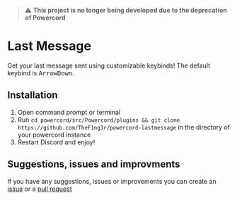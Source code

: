> :warning: **This project is no longer being developed due to the deprecation of Powercord**

# Last Message

Get your last message sent using customizable keybinds!
The default keybind is <kbd>ArrowDown</kbd>.

## Installation

1. Open command prompt or terminal
2. Run `cd powercord/src/Powercord/plugins && git clone https://github.com/TheF1ng3r/powercord-lastmessage` in the directory of your powercord instance
3. Restart Discord and enjoy!

## Suggestions, issues and improvments

If you have any suggestions, issues or improvements you can create an [issue](https://github.com/TheF1ng3r/powercord-lastmessage/issues) or a [pull request](https://github.com/TheF1ng3r/powercord-lastmessage/pulls)
